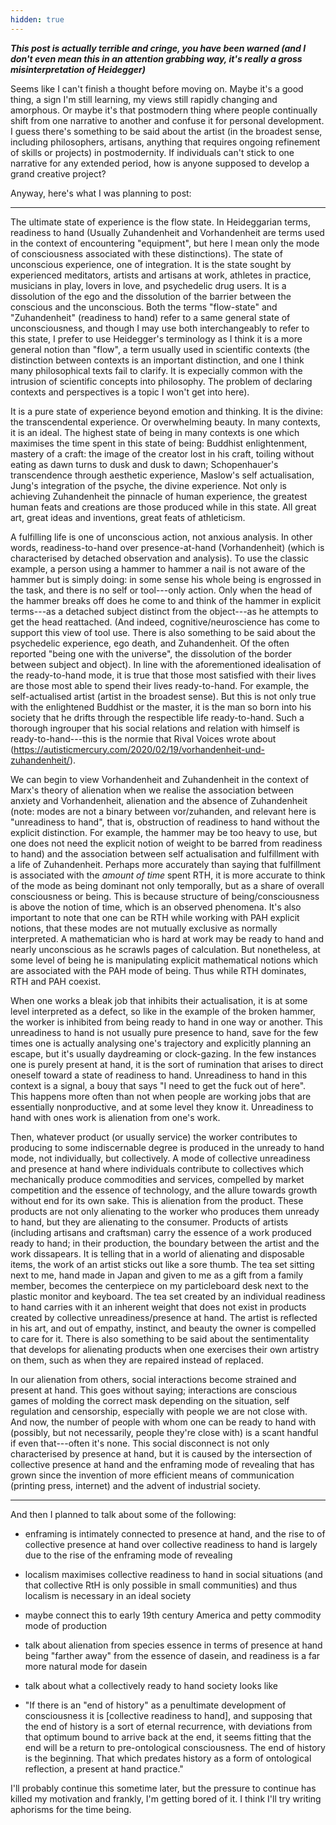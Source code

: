 ```yaml
---
hidden: true
---
```


***This post is actually terrible and cringe, you have been warned (and I don't even mean this in an attention grabbing way, it's really a gross misinterpretation of Heidegger)***

Seems like I can't finish a thought before moving on.  Maybe it's a good thing, a sign I'm still learning, my views still rapidly changing and amorphous.  Or maybe it's that postmodern thing where people continually shift from one narrative to another and confuse it for personal development.  I guess there's something to be said about the artist (in the broadest sense, including philosophers, artisans, anything that requires ongoing refinement of skills or projects) in postmodernity.  If individuals can't stick to one narrative for any extended period, how is anyone supposed to develop a grand creative project?  

Anyway, here's what I was planning to post: 

------

The ultimate state of experience is the flow state. In Heideggarian terms, readiness to hand (Usually Zuhandenheit and Vorhandenheit are terms used in the context of encountering "equipment", but here I mean only the mode of consciousness associated with these distinctions).  The state of unconscious experience, one of integration.  It is the state sought by experienced meditators, artists and artisans at work, athletes in practice, musicians in play, lovers in love, and psychedelic drug users.  It is a dissolution of the ego and the dissolution of the barrier between the conscious and the unconscious.  Both the terms "flow-state" and "Zuhandenheit" (readiness to hand) refer to a same general state of unconsciousness, and though I may use both interchangeably to refer to this state, I prefer to use Heidegger's terminology as I think it is a more general notion than "flow", a term usually used in scientific contexts (the distinction between contexts is an important distinction, and one I think many philosophical texts fail to clarify.  It is expecially common with the intrusion of scientific concepts into philosophy.  The problem of declaring contexts and perspectives is a topic I won't get into here).  

It is a pure state of experience beyond emotion and thinking.  It is the divine: the transcendental experience.  Or overwhelming beauty.  In many contexts, it is an ideal.  The highest state of being in many contexts is one which maximises the time spent in this state of being: Buddhist enlightenment, mastery of a craft: the image of the creator lost in his craft, toiling without eating as dawn turns to dusk and dusk to dawn; Schopenhauer's transcendence through aesthetic experience, Maslow's self actualisation, Jung's integration of the psyche, the divine experience.  Not only is achieving Zuhandenheit the pinnacle of human experience, the greatest human feats and creations are those produced while in this state.  All great art, great ideas and inventions, great feats of athleticism.  

A fulfilling life is one of unconscious action, not anxious analysis.   In other words, readiness-to-hand over presence-at-hand (Vorhandenheit) (which is characterised by detached observation and analysis).  To use the classic example, a person using a hammer to hammer a nail is not aware of the hammer but is simply doing: in some sense his whole being is engrossed in the task, and there is no self or tool---only action.  Only when the head of the hammer breaks off does he come to and think of the hammer in explicit terms---as a detached subject distinct from the object---as he attempts to get the head reattached.  (And indeed, cognitive/neuroscience has come to support this view of tool use.  There is also something to be said about the psychedelic experience, ego death, and Zuhandenheit.  Of the often reported "being one with the universe", the dissolution of the border between subject and object).  In line with the aforementioned idealisation of the ready-to-hand mode, it is true that those most satisfied with their lives are those most able to spend their lives ready-to-hand.  For example, the self-actualised artist (artist in the broadest sense).  But this is not only true with the enlightened Buddhist or the master, it is the man so born into his society that he drifts through the respectible life ready-to-hand.  Such a thorough ingrouper that his social relations and relation with himself is ready-to-hand---this is the normie that Rival Voices wrote about (https://autisticmercury.com/2020/02/19/vorhandenheit-und-zuhandenheit/).

We can begin to view Vorhandenheit and Zuhandenheit in the context of Marx's theory of alienation when we realise the association between anxiety and Vorhandenheit, alienation and the absence of Zuhandenheit (note: modes are not a binary between vor/zuhanden, and relevant here is "unreadiness to hand", that is, obstruction of readiness to hand without the explicit distinction.  For example, the hammer may be too heavy to use, but one does not need the explicit notion of weight to be barred from readiness to hand)  and the association between self actualisation and fulfillment with a life of Zuhandenheit.  Perhaps more accurately than saying that fulfillment is associated with the *amount of time* spent RTH, it is more accurate to think of the mode as being dominant not only temporally, but as a share of overall consciousness or being.  This is because structure of being/consciousness is above the notion of time, which is an observed phenomena.  It's also important to note that one can be RTH while working with PAH explicit notions, that these modes are not mutually exclusive as normally interpreted.  A mathematician who is hard at work may be ready to hand and nearly unconscious as he scrawls pages of calculation.  But nonetheless, at some level of being he is manipulating explicit mathematical notions which are associated with the PAH mode of being.  Thus while RTH dominates, RTH and PAH coexist.

When one works a bleak job that inhibits their actualisation, it is at some level interpreted as a defect, so like in the example of the broken hammer, the worker is inhibited from being ready to hand in one way or another.  This unreadiness to hand is not usually pure presence to hand, save for the few times one is actually analysing one's trajectory and explicitly planning an escape, but it's usually daydreaming or clock-gazing.  In the few instances one is purely present at hand, it is the sort of rumination that arises to direct oneself toward a state of readiness to hand.  Unreadiness to hand in this context is a signal, a bouy that says "I need to get the fuck out of here".  This happens more often than not when people are working jobs that are essentially nonproductive, and at some level they know it.  Unreadiness to hand with ones work is alienation from one's work.

Then, whatever product (or usually service) the worker contributes to producing to some indiscernable degree is produced in the unready to hand mode, not individually, but collectively.  A mode of collective unreadiness and presence at hand where individuals contribute to collectives which mechanically produce commodities and services, compelled by market competition and the essence of technology, and the allure towards growth without end for its own sake.  This is alienation from the product.  These products are not only alienating to the worker who produces them unready to hand, but they are alienating to the consumer.  Products of artists (including artisans and craftsman) carry the essence of a work produced ready to hand; in their production, the boundary between the artist and the work dissapears.  It is telling that in a world of alienating and disposable items, the work of an artist sticks out like a sore thumb.  The tea set sitting next to me, hand made in Japan and given to me as a gift from a family member, becomes the centerpiece on my particleboard desk next to the plastic monitor and keyboard.  The tea set created by an individual readiness to hand carries with it an inherent weight that does not exist in products created by collective unreadiness/presence at hand.  The artist is reflected in his art, and out of empathy, instinct, and beauty the owner is compelled to care for it.  There is also something to be said about the sentimentality that develops for alienating products when one exercises their own artistry on them, such as when they are repaired instead of replaced.

In our alienation from others, social interactions become strained and present at hand.  This goes without saying; interactions are conscious games of molding the correct mask depending on the situation, self regulation and censorship, especially with people we are not close with.  And now, the number of people with whom one can be ready to hand with (possibly, but not necessarily, people they're close with) is a scant handful if even that---often it's none.  This social disconnect is not only characterised by presence at hand, but it is caused by the intersection of collective presence at hand and the enframing mode of revealing that has grown since the invention of more efficient means of communication (printing press, internet) and the advent of industrial society.  

------

And then I planned to talk about some of the following:

- enframing is intimately connected to presence at hand, and the rise to of collective presence at hand over collective readiness to hand is largely due to the rise of the enframing mode of revealing

- localism maximises collective readiness to hand in social situations (and that collective RtH is only possible in small communities) and thus localism is necessary in an ideal society

- maybe connect this to early 19th century America and petty commodity mode of production

- talk about alienation from species essence in terms of presence at hand being "farther away" from the essence of dasein, and readiness is a far more natural mode for dasein

- talk about what a collectively ready to hand society looks like

- "If there is an "end of history" as a penultimate development of consciousness it is [collective readiness to hand], and supposing that the end of history is a sort of eternal recurrence, with deviations from that optimum bound to arrive back at the end, it seems fitting that the end will be a return to pre-ontological consciousness.  The end of history is the beginning.  That which predates history as a form of ontological reflection, a present at hand practice."

I'll probably continue this sometime later, but the pressure to continue has killed my motivation and frankly, I'm getting bored of it.  I think I'll try writing aphorisms for the time being.
